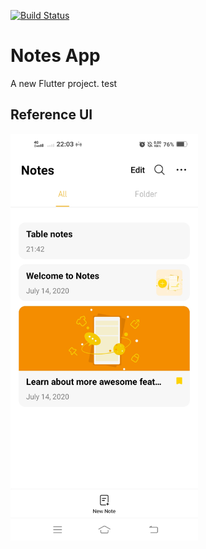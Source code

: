 <a href="https://github.com/saganon/notes-app/actions"><img src="https://github.com/saganon/notes-app/actions/workflows/tests.yml/badge.svg" alt="Build Status"></a>

# Notes App

A new Flutter project. test

## Reference UI

<img src="docs\image\notes-app.jpg" width="300"/>
